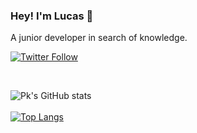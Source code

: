 ### Hey! I'm Lucas 🥳
A junior developer in search of knowledge.

[![Twitter Follow](https://img.shields.io/twitter/follow/olucaspk?color=1DA1F2&logo=twitter&style=for-the-badge)](https://twitter.com/intent/follow?original_referer=https%3A%2F%2Fgithub.com%2Fmgrein&screen_name=olucaspk)

<br />

![Pk's GitHub stats](https://github-readme-stats.vercel.app/api?username=olucaspk&show_icons=true&theme=dark) <br /><br /> [![Top Langs](https://github-readme-stats.vercel.app/api/top-langs/?username=olucaspk&langs_count=8&theme=dark)](https://github.com/anuraghazra/github-readme-stats)
